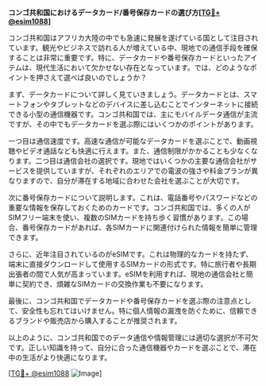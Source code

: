 **コンゴ共和国におけるデータカード/番号保存カードの選び方[[TG💪+ @esim1088](https://t.me/s/esim1088)]**

コンゴ共和国はアフリカ大陸の中でも急速に発展を遂げている国として注目されています。観光やビジネスで訪れる人が増えている中、現地での通信手段を確保することは非常に重要です。特に、データカードや番号保存カードといったアイテムは、現代生活において欠かせない存在となっています。では、どのようなポイントを押さえて選べば良いのでしょうか？

まず、データカードについて詳しく見ていきましょう。データカードとは、スマートフォンやタブレットなどのデバイスに差し込むことでインターネットに接続できる小型の通信機器です。コンゴ共和国では、主にモバイルデータ通信が主流ですが、その中でもデータカードを選ぶ際にはいくつかのポイントがあります。

一つ目は通信速度です。高速な通信が可能なデータカードを選ぶことで、動画視聴やビデオ通話なども快適に行えます。また、通信制限がかかることも少なくなります。二つ目は通信会社の選択です。現地ではいくつかの主要な通信会社がサービスを提供していますが、それぞれのエリアでの電波の強さや料金プランが異なりますので、自分が滞在する地域に合わせた会社を選ぶことが大切です。

次に番号保存カードについて説明します。これは、電話番号やパスワードなどの重要な情報を保存しておくためのカードです。コンゴ共和国では、多くの人がSIMフリー端末を使い、複数のSIMカードを持ち歩く習慣があります。この場合、番号保存カードがあれば、各SIMカードに関連付けられた情報を簡単に管理できます。

さらに、近年注目されているのがeSIMです。これは物理的なカードを持たず、端末に直接ダウンロードして使用するSIMカードの形式です。特に旅行者や長期出張者の間で人気が高まっています。eSIMを利用すれば、現地の通信会社と簡単に契約でき、煩雑なSIMカードの交換作業も不要になります。

最後に、コンゴ共和国でデータカードや番号保存カードを選ぶ際の注意点として、安全性も忘れてはいけません。特に個人情報の漏洩を防ぐために、信頼できるブランドや販売店から購入することが推奨されます。

以上のように、コンゴ共和国でのデータ通信や情報管理には適切な選択が不可欠です。正しい知識を持って、自分に合った通信機器やカードを選ぶことで、滞在中の生活がより快適になります。

[[TG💪+ @esim1088](https://t.me/s/esim1088) ![Image](https://i.postimg.cc/Y0z9fWf4/image.png)]
